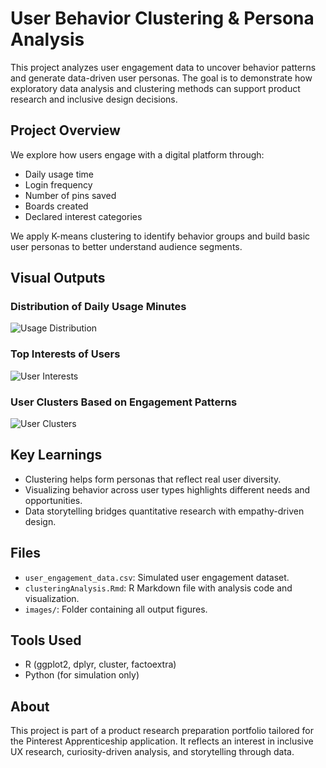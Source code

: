 
# User Behavior Clustering & Persona Analysis

This project analyzes user engagement data to uncover behavior patterns and generate data-driven user personas. The goal is to demonstrate how exploratory data analysis and clustering methods can support product research and inclusive design decisions.

## Project Overview

We explore how users engage with a digital platform through:
- Daily usage time
- Login frequency
- Number of pins saved
- Boards created
- Declared interest categories

We apply K-means clustering to identify behavior groups and build basic user personas to better understand audience segments.

## Visual Outputs

### Distribution of Daily Usage Minutes
![Usage Distribution](images/daily_usage_distribution.png)

### Top Interests of Users
![User Interests](images/top_user_interests.png)

### User Clusters Based on Engagement Patterns
![User Clusters](images/user_clusters.png)

## Key Learnings

- Clustering helps form personas that reflect real user diversity.
- Visualizing behavior across user types highlights different needs and opportunities.
- Data storytelling bridges quantitative research with empathy-driven design.

## Files

- `user_engagement_data.csv`: Simulated user engagement dataset.
- `clusteringAnalysis.Rmd`: R Markdown file with analysis code and visualization.
- `images/`: Folder containing all output figures.

## Tools Used

- R (ggplot2, dplyr, cluster, factoextra)
- Python (for simulation only)

## About

This project is part of a product research preparation portfolio tailored for the Pinterest Apprenticeship application. It reflects an interest in inclusive UX research, curiosity-driven analysis, and storytelling through data.

